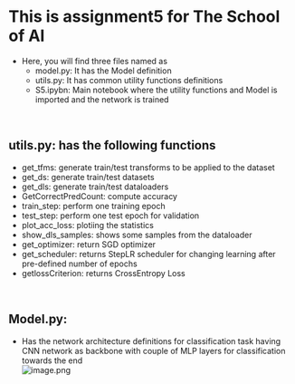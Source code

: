 # This is assignment5 for **The School of AI**
- Here, you will find three files named as
    - model.py: It has the Model definition
    - utils.py: It has common utility functions definitions
    - S5.ipybn: Main notebook where the utility functions and Model is imported and the network is trained

<br>

## utils.py: has the following functions
- get_tfms: generate train/test transforms to be applied to the dataset
- get_ds: generate train/test datasets
- get_dls: generate train/test dataloaders
- GetCorrectPredCount: compute accuracy
- train_step: perform one training epoch
- test_step: perform one test epoch for validation
- plot_acc_loss: plotiing the statistics
- show_dls_samples: shows some samples from the dataloader
- get_optimizer: return SGD optimizer
- get_scheduler: returns StepLR scheduler for changing learning after pre-defined number of epochs
- getlossCriterion: returns CrossEntropy Loss

<br>

## Model.py: 
- Has the network architecture definitions for classification task having CNN network as backbone with couple of MLP layers for classification towards the end <br>
![image.png](attachment:8ec4d8da-cfbc-4d1e-a231-7dba6940f097.png)



